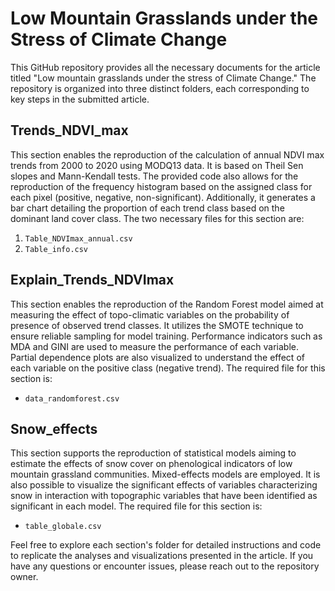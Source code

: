 # Low Mountain Grasslands under the Stress of Climate Change

This GitHub repository provides all the necessary documents for the article titled "Low mountain grasslands under the stress of Climate Change." The repository is organized into three distinct folders, each corresponding to key steps in the submitted article.

## Trends_NDVI_max

This section enables the reproduction of the calculation of annual NDVI max trends from 2000 to 2020 using MODQ13 data. It is based on Theil Sen slopes and Mann-Kendall tests. The provided code also allows for the reproduction of the frequency histogram based on the assigned class for each pixel (positive, negative, non-significant). Additionally, it generates a bar chart detailing the proportion of each trend class based on the dominant land cover class. The two necessary files for this section are:

1. `Table_NDVImax_annual.csv`
2. `Table_info.csv`

## Explain_Trends_NDVImax

This section enables the reproduction of the Random Forest model aimed at measuring the effect of topo-climatic variables on the probability of presence of observed trend classes. It utilizes the SMOTE technique to ensure reliable sampling for model training. Performance indicators such as MDA and GINI are used to measure the performance of each variable. Partial dependence plots are also visualized to understand the effect of each variable on the positive class (negative trend). The required file for this section is:

- `data_randomforest.csv`

## Snow_effects

This section supports the reproduction of statistical models aiming to estimate the effects of snow cover on phenological indicators of low mountain grassland communities. Mixed-effects models are employed. It is also possible to visualize the significant effects of variables characterizing snow in interaction with topographic variables that have been identified as significant in each model. The required file for this section is:

- `table_globale.csv`

Feel free to explore each section's folder for detailed instructions and code to replicate the analyses and visualizations presented in the article. If you have any questions or encounter issues, please reach out to the repository owner.
